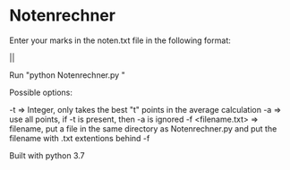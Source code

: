 # Notenrechner
Enter your marks in the noten.txt file in the following format:

<Subject name>|<Amount of Points>|<Grade>

Run "python Notenrechner.py <options>"

Possible options:

-t <some Integer>   => Integer, only takes the best "t" points in the average calculation
-a                  => use all points, if -t is present, then -a is ignored
-f <filename.txt>   => filename, put a file in the same directory as Notenrechner.py and put the filename with .txt extentions behind -f

Built with python 3.7